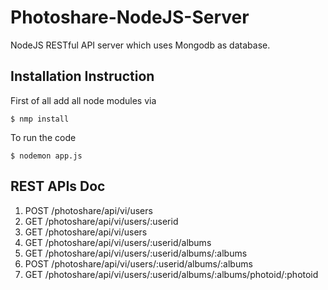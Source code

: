 # Photoshare-NodeJS-Server
NodeJS RESTful API server which uses Mongodb as database.
## Installation Instruction
First of all add all node modules via 
```node
$ nmp install
```  
To run the code 
```
$ nodemon app.js
```
## REST APIs Doc
1. POST /photoshare/api/vi/users
2. GET /photoshare/api/vi/users/:userid
3. GET /photoshare/api/vi/users
4. GET /photoshare/api/vi/users/:userid/albums
5. GET /photoshare/api/vi/users/:userid/albums/:albums
6. POST /photoshare/api/vi/users/:userid/albums/:albums
7. GET /photoshare/api/vi/users/:userid/albums/:albums/photoid/:photoid
